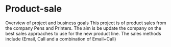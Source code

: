 # Product-sale
Overview of project and business goals
This project is of product sales from the company Pens and Printers.
The aim is  be update the company on the best sales approaches to use for the new product line.
The sales methods include (Email, Call and a combination of Email+Call)


